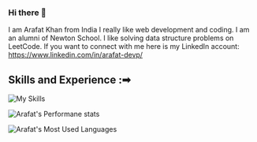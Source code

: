 ### Hi there 👋

I am Arafat Khan from India I really like web development and coding. I am an alumni of Newton School. I like solving data structure problems on LeetCode.
If you want to connect with me here is my LinkedIn account: https://www.linkedin.com/in/arafat-devp/

## Skills and Experience :➡
![My Skills](https://skillicons.dev/icons?i=css,html,js,react,express,nodejs,mongodb,jquery,java)

![Arafat's Performane stats](https://github-profile-summary-cards.vercel.app/api/cards/profile-details?username=khan-arafat&theme=dark)

![Arafat's Most Used Languages](https://github-readme-stats.vercel.app/api/top-langs/?username=khan-arafat&langs_count=10&theme=tokyo-night)

